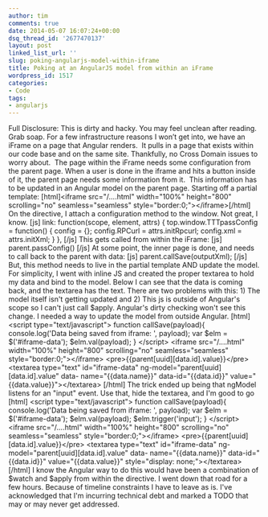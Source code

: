 ```yaml
---
author: tim
comments: true
date: 2014-05-07 16:07:24+00:00
dsq_thread_id: '2677470137'
layout: post
linked_list_url: ''
slug: poking-angularjs-model-within-iframe
title: Poking at an AngularJS model from within an iFrame
wordpress_id: 1517
categories:
- Code
tags:
- angularjs
---
```


Full Disclosure: This is dirty and hacky. You may feel unclean after reading.
Grab soap. For a few infrastructure reasons I won’t get into, we have an
iFrame on a page that Angular renders.  It pulls in a page that exists within
our code base and on the same site. Thankfully, no Cross Domain issues to
worry about.  The page within the iFrame needs some configuration from the
parent page. When a user is done in the iframe and hits a button inside of it,
the parent page needs some information from it.  This information has to be
updated in an Angular model on the parent page. Starting off a partial
template: [html]&lt;iframe src="/....html" width="100%" height="800"
scrolling="no" seamless="seamless" style="border:0;"&gt;&lt;/iframe&gt;[/html]
On the directive, I attach a configuration method to the window. Not great, I
know. [js] link: function(scope, element, attrs) { top.window.TTTpassConfig =
function() { config = {}; config.RPCurl = attrs.initRpcurl; config.xml =
attrs.initXml; } }, [/js] This gets called from within the iFrame: [js]
parent.passConfig() [/js] At some point, the inner page is done, and needs to
call back to the parent with data: [js] parent.callSave(outputXml); [/js] But,
this method needs to live in the partial template AND update the model. For
simplicity, I went with inline JS and created the proper textarea to hold my
data and bind to the model. Below I can see that the data is coming back, and
the textarea has the text. There are two problems with this: 1) The model
itself isn't getting updated and 2) This js is outside of Angular's scope so I
can't just call $apply. Angular's dirty checking won't see this change. I
needed a way to update the model from outside Angular. [html] &lt;script
type="text/javascript"&gt; function callSave(payload){ console.log('Data being
saved from iframe: ', payload); var $elm = $('#iframe-data');
$elm.val(payload); } &lt;/script&gt; &lt;iframe src="/....html" width="100%"
height="800" scrolling="no" seamless="seamless"
style="border:0;"&gt;&lt;/iframe&gt;
&lt;pre&gt;{{parent[uuid][data.id].value}}&lt;/pre&gt; &lt;textarea
type="text" id="iframe-data" ng-model="parent[uuid][data.id].value" data-
name="{{data.name}}" data-id="{{data.id}}"
value="{{data.value}}"&gt;&lt;/textarea&gt; [/html] The trick ended up being
that ngModel listens for an "input" event. Use that, hide the textarea, and
I'm good to go [html] &lt;script type="text/javascript"&gt; function
callSave(payload){ console.log('Data being saved from iframe: ', payload); var
$elm = $('#iframe-data'); $elm.val(payload); $elm.trigger('input'); }
&lt;/script&gt; &lt;iframe src="/....html" width="100%" height="800"
scrolling="no" seamless="seamless" style="border:0;"&gt;&lt;/iframe&gt;
&lt;pre&gt;{{parent[uuid][data.id].value}}&lt;/pre&gt; &lt;textarea
type="text" id="iframe-data" ng-model="parent[uuid][data.id].value" data-
name="{{data.name}}" data-id="{{data.id}}" value="{{data.value}}"
style="display: none;"&gt;&lt;/textarea&gt; [/html] I know the Angular way to
do this would have been a combination of $watch and $apply from within the
directive. I went down that road for a few hours. Because of timeline
constraints I have to leave as is. I've acknowledged that I'm incurring
technical debt and marked a TODO that may or may never get addressed.

